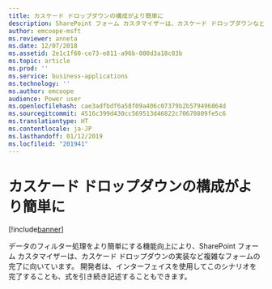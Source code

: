 ```yaml
---
title: カスケード ドロップダウンの構成がより簡単に
description: SharePoint フォーム カスタマイザーは、カスケード ドロップダウンなど複雑なフォーム シナリオの完了に向いています。
author: emcoope-msft
ms.reviewer: anneta
ms.date: 12/07/2018
ms.assetid: 2e1c1f60-ce73-e811-a96b-000d3a18c83b
ms.topic: article
ms.prod: ''
ms.service: business-applications
ms.technology: ''
ms.author: emcoope
audience: Power user
ms.openlocfilehash: cae3adfbdf6a58f09a406c07379b2b579496864d
ms.sourcegitcommit: 4516c399d430cc569513d46822c70670809fe5c6
ms.translationtype: HT
ms.contentlocale: ja-JP
ms.lasthandoff: 01/12/2019
ms.locfileid: "201941"
---
```

# <a name="easier-to-configure-cascading-dropdowns"></a>カスケード ドロップダウンの構成がより簡単に


[!include[banner](../../includes/banner.md)]

データのフィルター処理をより簡単にする機能向上により、SharePoint フォーム カスタマイザーは、カスケード ドロップダウンの実装など複雑なフォームの完了に向いています。 開発者は、インターフェイスを使用してこのシナリオを完了することも、式を引き続き記述することもできます。
